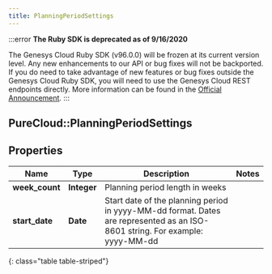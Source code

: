 ```yaml
---
title: PlanningPeriodSettings
---
```


:::error
**The Ruby SDK is deprecated as of 9/16/2020**

The Genesys Cloud Ruby SDK (v96.0.0) will be frozen at its current version level. Any new enhancements to our API or bug fixes will not be backported. If you do need to take advantage of new features or bug fixes outside the Genesys Cloud Ruby SDK, you will need to use the Genesys Cloud REST endpoints directly. More information can be found in the [Official Announcement](https://developer.mypurecloud.com/forum/t/announcement-genesys-cloud-ruby-sdk-end-of-life/8850).
:::


## PureCloud::PlanningPeriodSettings

## Properties

|Name | Type | Description | Notes|
|------------ | ------------- | ------------- | -------------|
| **week_count** | **Integer** | Planning period length in weeks | |
| **start_date** | **Date** | Start date of the planning period in yyyy-MM-dd format. Dates are represented as an ISO-8601 string. For example: yyyy-MM-dd | |
{: class="table table-striped"}


